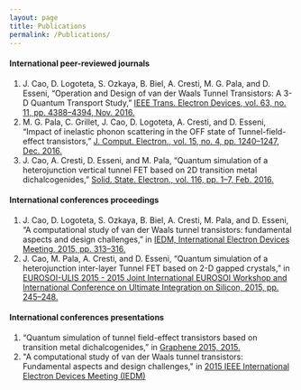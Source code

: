 ```yaml
---
layout: page
title: Publications
permalink: /Publications/
---
```





#### International peer-reviewed journals

1. J. Cao, D. Logoteta, S. Ozkaya, B. Biel, A. Cresti, M. G. Pala, and D. Esseni, “Operation and Design of van der Waals Tunnel Transistors: A 3-D Quantum Transport Study,” [IEEE Trans. Electron Devices, vol. 63, no. 11, pp. 4388–4394, Nov. 2016.](http://ieeexplore.ieee.org/document/7571124/)
2. M. G. Pala, C. Grillet, J. Cao, D. Logoteta, A. Cresti, and D. Esseni, “Impact of inelastic phonon scattering in the OFF state of Tunnel-field-effect transistors,” [J. Comput. Electron., vol. 15, no. 4, pp. 1240–1247, Dec. 2016.](http://link.springer.com/10.1007/s10825-016-0900-8)
3. J. Cao, A. Cresti, D. Esseni, and M. Pala, “Quantum simulation of a heterojunction vertical tunnel FET based on 2D transition metal dichalcogenides,” [Solid. State. Electron., vol. 116, pp. 1–7, Feb. 2016.](http://www.sciencedirect.com/science/article/pii/S003811011500297X)

#### International conferences proceedings
 
1. J. Cao, D. Logoteta, S. Ozkaya, B. Biel, A. Cresti, M. Pala, and D. Esseni, “A computational study of van der Waals tunnel transistors: fundamental aspects and design challenges,” in [IEDM, International Electron Devices Meeting, 2015, pp. 313–316.](http://ieeexplore.ieee.org/abstract/document/7409684/) 
3. J. Cao, M. Pala, A. Cresti, and D. Esseni, “Quantum simulation of a heterojunction inter-layer Tunnel FET based on 2-D gapped crystals,” in [EUROSOI-ULIS 2015 - 2015 Joint International EUROSOI Workshop and International Conference on Ultimate Integration on Silicon, 2015, pp. 245–248.](http://ieeexplore.ieee.org/abstract/document/7063819/)


#### International conferences presentations

1. “Quantum simulation of tunnel field-effect transistors based on transition metal dichalcogenides,” in [Graphene 2015, 2015.](https://scholar.google.fr/scholar?oi=bibs&cluster=7837911913977867377&btnI=1&hl=fr)
2. "A computational study of van der Waals tunnel transistors: Fundamental aspects and design challenges," in [2015 IEEE International Electron Devices Meeting (IEDM)](http://ieee-iedm.org/2015/)
